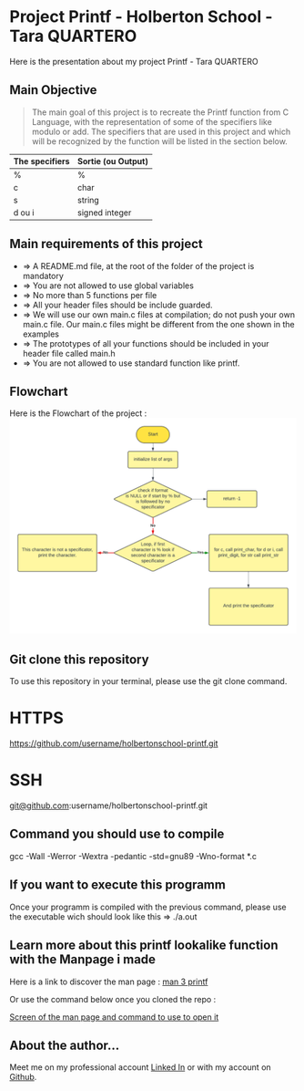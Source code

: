 # Project Printf - Holberton School - Tara QUARTERO

Here is the presentation about my project Printf - Tara QUARTERO


## Main Objective

> The main goal of this project is to recreate the Printf function from C Language, with the representation of some of the specifiers like modulo or add.
> The specifiers that are used in this project and which will be recognized by the function will be listed in the section below.

|The specifiers|Sortie (ou Output) |
|--|--|
| % | % |
| c | char |
| s | string |
| d ou i | signed integer |

## Main requirements of this project

- => A README.md file, at the root of the folder of the project is mandatory
- => You are not allowed to use global variables
- => No more than 5 functions per file
- => All your header files should be include guarded.
- => We will use our own main.c files at compilation; do not push your own main.c file. Our main.c files might be different from the one shown in the examples
- => The prototypes of all your functions should be included in your header file called main.h
- => You are not allowed to use standard function like printf.

## Flowchart

Here is the Flowchart of the project : ![Flowchart](https://raw.githubusercontent.com/taralexandra/holbertonschool-printf/main/printf_flowchart_v4.png)

## Git clone this repository
To use this repository in your terminal, please use the git clone command.

# HTTPS
https://github.com/username/holbertonschool-printf.git

# SSH

git@github.com:username/holbertonschool-printf.git

## Command you should use to compile
gcc -Wall -Werror -Wextra -pedantic -std=gnu89 -Wno-format *.c

## If you want to execute this programm

Once your programm is compiled with the previous command, please use the executable wich should look like this => ./a.out

## Learn more about this printf lookalike function with the Manpage i made

Here is a link to discover the man page : [man 3 printf](https://github.com/taralexandra/holbertonschool-printf/blob/main/man_3_printf)

Or use the command below once you cloned the repo :

[Screen of the man page and command to use to open it](https://raw.githubusercontent.com/taralexandra/holbertonschool-printf/main/how_to_open_the_man_3_printf_page.png)

## About the author...

Meet me on my professional account [Linked In](https://fr.linkedin.com/in/tara-alexandra-quartero-a34534177) or with my account on [Github](https://github.com/taralexandra).




